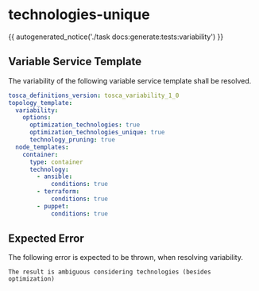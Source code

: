 # technologies-unique

{{ autogenerated_notice('./task docs:generate:tests:variability') }}


## Variable Service Template

The variability of the following variable service template shall be resolved.

```yaml linenums="1"
tosca_definitions_version: tosca_variability_1_0
topology_template:
  variability:
    options:
      optimization_technologies: true
      optimization_technologies_unique: true
      technology_pruning: true
  node_templates:
    container:
      type: container
      technology:
        - ansible:
            conditions: true
        - terraform:
            conditions: true
        - puppet:
            conditions: true
```





## Expected Error

The following error is expected to be thrown, when resolving variability.

```text linenums="1"
The result is ambiguous considering technologies (besides optimization)
```
